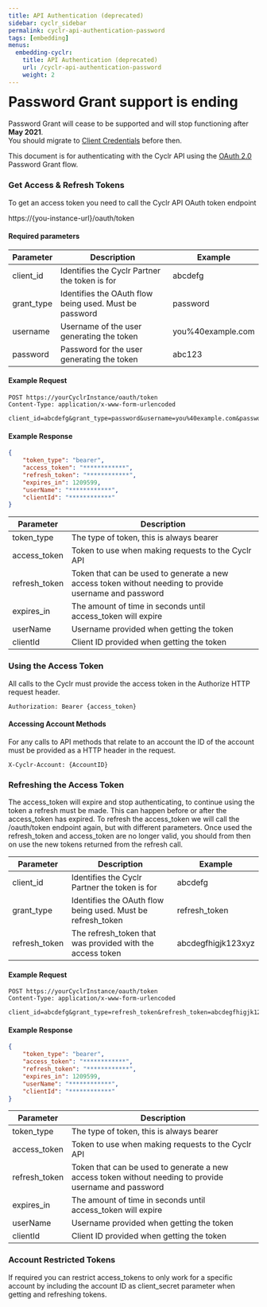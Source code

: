 ```yaml
---
title: API Authentication (deprecated)
sidebar: cyclr_sidebar
permalink: cyclr-api-authentication-password
tags: [embedding]
menus:
  embedding-cyclr:
    title: API Authentication (deprecated)
    url: /cyclr-api-authentication-password
    weight: 2
---
```


<div class='alert alert-danger'>
    <h1 style='margin-top:0px;'>Password Grant support is ending</h1>
    <p>Password Grant will cease to be supported and will stop functioning after <strong>May 2021</strong>.<br/>
    You should migrate to <a href='./cyclr-api-authentication'>Client Credentials</a> before then.</p>
</div>

This document is for authenticating with the Cyclr API using the [OAuth 2.0](https://oauth.net/2/) Password Grant flow.

### Get Access & Refresh Tokens

To get an access token you need to call the Cyclr API OAuth token endpoint

https://\{you-instance-url\}/oauth/token

#### Required parameters

| Parameter | Description | Example |
| --- | --- | --- |
| client_id | Identifies the Cyclr Partner the token is for | abcdefg |
| grant_type | Identifies the OAuth flow being used. Must be password | password |
| username | Username of the user generating the token | you%40example.com |
| password | Password for the user generating the token | abc123 |

#### Example Request

```http
POST https://yourCyclrInstance/oauth/token
Content-Type: application/x-www-form-urlencoded

client_id=abcdefg&grant_type=password&username=you%40example.com&password=abc123
````

#### Example Response

```json
{
    "token_type": "bearer",
    "access_token": "************",
    "refresh_token": "************",
    "expires_in": 1209599,
    "userName": "************",
    "clientId": "************"
}
```

| Parameter | Description |
| --- | --- |
| token_type | The type of token, this is always bearer |
| access_token | Token to use when making requests to the Cyclr API |
| refresh_token | Token that can be used to generate a new access token without needing to provide username and password |
| expires_in | The amount of time in seconds until access_token will expire |
| userName | Username provided when getting the token |
| clientId | Client ID provided when getting the token |

### Using the Access Token

All calls to the Cyclr must provide the access token in the Authorize HTTP request header.

```http
Authorization: Bearer {access_token}
````

#### Accessing Account Methods

For any calls to API methods that relate to an account the ID of the account must be provided as a HTTP header in the request.

```http
X-Cyclr-Account: {AccountID}
````

### Refreshing the Access Token

The access_token will expire and stop authenticating, to continue using the token a refresh must be made. This can happen before or after the access_token has expired.
To refresh the access_token we will call the /oauth/token endpoint again, but with different parameters. Once used the refresh_token and access_token are no longer valid, you should from then on use the new tokens returned from the refresh call.

| Parameter | Description | Example |
| --- | --- | --- |
| client_id | Identifies the Cyclr Partner the token is for | abcdefg |
| grant_type | Identifies the OAuth flow being used. Must be refresh_token | refresh_token |
| refresh_token | The refresh_token that was provided with the access token | abcdegfhigjk123xyz |

#### Example Request

```http
POST https://yourCyclrInstance/oauth/token
Content-Type: application/x-www-form-urlencoded

client_id=abcdefg&grant_type=refresh_token&refresh_token=abcdegfhigjk123xyz
```

#### Example Response

```json
{
    "token_type": "bearer",
    "access_token": "************",
    "refresh_token": "************",
    "expires_in": 1209599,
    "userName": "************",
    "clientId": "************"
}
```

| Parameter | Description |
| --- | --- |
| token_type | The type of token, this is always bearer |
| access_token | Token to use when making requests to the Cyclr API |
| refresh_token | Token that can be used to generate a new access token without needing to provide username and password |
| expires_in | The amount of time in seconds until access_token will expire |
| userName | Username provided when getting the token |
| clientId | Client ID provided when getting the token |


### Account Restricted Tokens

If required you can restrict access_tokens to only work for a specific account by including the account ID as client_secret parameter when getting and refreshing tokens.
